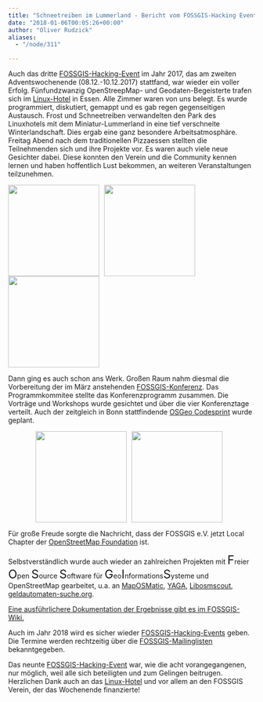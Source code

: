 ```yaml
---
title: "Schneetreiben im Lummerland - Bericht vom FOSSGIS-Hacking Event Nummer 9 im Linuxhotel"
date: "2018-01-06T00:05:26+00:00"
author: "Oliver Rudzick"
aliases:
  - "/node/311"

---
```


<p>Auch das dritte <a href="https://www.fossgis.de/wiki/FOSSGIS_Hacking_Events">FOSSGIS-Hacking-Event</a> im Jahr 2017, das am zweiten
Adventswochenende (08.12.-10.12.2017) stattfand, war wieder ein voller Erfolg.
Fünfundzwanzig OpenStreepMap- und Geodaten-Begeisterte trafen sich im
<a href="https://www.linuxhotel.de/">Linux-Hotel</a> in Essen. Alle Zimmer waren von uns belegt. Es wurde programmiert, diskutiert, gemappt und es
gab regen gegenseitigen Austausch. Frost und Schneetreiben verwandelten den Park des
Linuxhotels mit dem Miniatur-Lummerland in eine tief verschneite Winterlandschaft.
Dies ergab eine ganz besondere Arbeitsatmosphäre. Freitag Abend nach dem
traditionellen Pizzaessen stellten die Teilnehmenden
sich und ihre Projekte vor. Es waren auch viele neue Gesichter dabei. Diese konnten den Verein und die Community kennen lernen und haben hoffentlich Lust bekommen, an weiteren Veranstaltungen teilzunehmen. </p>

<p><img src="/news/legacy/P1020295.JPG" height="186px" style="vertical-align:bottom;padding-right:10px;height:186px"><img src="/news/legacy/800px-IMG_20171210_131415.jpg" style="vertical-align:bottom;padding-right:10px;height:186px"><img src="/news/legacy/IMG_20171210_130019.jpg" style="vertical-align:bottom; height:186px"></p>


<p>Dann ging es auch schon ans Werk. Großen Raum nahm diesmal die Vorbereitung der im März anstehenden
<a href="https://www.fossgis-konferenz.de/2018/">FOSSGIS-Konferenz</a>. Das Programmkommitee stellte
das Konferenzprogramm zusammen. Die Vorträge und Workshops
wurde gesichtet und über die vier Konferenztage verteilt. Auch der zeitgleich in Bonn
stattfindende <a href="https://wiki.osgeo.org/wiki/OSGeo_Code_Sprint_2018">OSGeo Codesprint</a> wurde geplant.</p>

<p style="text-align:center"><img src="/news/legacy/800px-20171209_160800.jpg " style="vertical-align:bottom;padding-right:10px;height:186px"><img src="/news/legacy/Fossgis_Hacking_Event_9_20171209_Programmkommitee.jpg" style="vertical-align:bottom;padding-right:10px;height:186px"></p>

<p>Für große Freude sorgte die Nachricht, dass der FOSSGIS e.V. jetzt Local Chapter der <a href="https://wiki.osmfoundation.org/wiki/Main_Page">OpenStreetMap Foundation</a> ist.</p>

<p>Selbstverständlich wurde auch wieder an zahlreichen Projekten mit <font size="5">F</font>reier <font size="5">O</font>pen <font size="5">S</font>ource <font size="5">S</font>oftware für <font size="5">G</font>eo<font size="5">I</font>nformations<font size="5">S</font>ysteme und OpenStreetMap gearbeitet, u.a. an <a href="https://maposmatic.osm-baustelle.de/">MapOSMatic</a>, <a href="https://yagajs.org/">YAGA</a>, <a href="http://libosmscout.sourceforge.net/">Libosmscout</a>, <a href="https://geldautomaten-suche.org/">geldautomaten-suche.org</a>.</p>

<p><a href="https://www.fossgis.de/wiki/FOSSGIS_Hacking_Event_2017_Nummer_9">Eine ausführlichere Dokumentation der Ergebnisse gibt es im FOSSGIS-Wiki.</a></p>

<p>Auch im Jahr 2018 wird es sicher wieder <a href="https://www.fossgis.de/wiki/FOSSGIS_Hacking_Events">FOSSGIS-Hacking-Events</a> geben. Die Termine werden rechtzeitig über die
<a href=" https://www.fossgis.de/community/mailinglisten">FOSSGIS-Mailinglisten</a> bekanntgegeben.</p>

<p>Das neunte <a href="https://www.fossgis.de/wiki/FOSSGIS_Hacking_Events">FOSSGIS-Hacking-Event</a> war,
wie die acht vorangegangenen,
nur möglich, weil alle sich beteiligten und zum
Gelingen beitrugen. Herzlichen Dank auch an das <a href="https://www.linuxhotel.de/">Linux-Hotel</a> und vor allem an den FOSSGIS Verein, der das
Wochenende finanzierte!</p>
